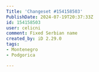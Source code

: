 ```yaml
---
Title: 'Changeset #154158503'
PublishDate: 2024-07-19T20:37:33Z
id: 154158503
user: celicni
comment: Fixed Serbian name
created_by: iD 2.29.0
tags:
- Montenegro
- Podgorica

---
```

